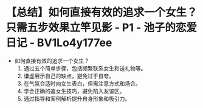 # 【总结】如何直接有效的追求一个女生？只需五步效果立竿见影 - P1 - 池子的恋爱日记 - BV1Lo4y177ee

-   如何直接有效的追求一个女生？
    1.  通过五个简单步骤，包括频繁联系女生和送礼物等。
    2.  谦虚展示自己的缺点，避免过于自夸。
    3.  在气氛合适时向女生表白，但需注意方式和场合。
    4.  学会正确的追女生技巧，避免陷入友谊区。
    5.  通过指导和案例解析提升自身形象和吸引力。